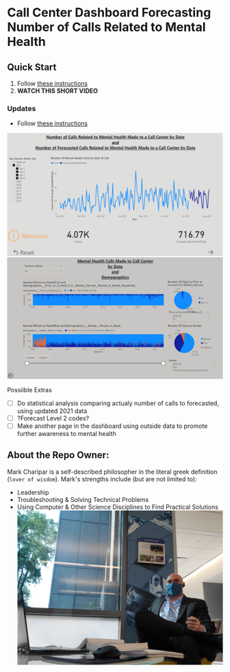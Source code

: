 # Call Center Dashboard Forecasting Number of Calls Related to Mental Health

## Quick Start

1. Follow [these instructions](Initial_Upload_and_Dashboard/README.md)
2. **WATCH THIS SHORT VIDEO** <TO BE DONE TODAY>
    
### Updates
    
- Follow [these instructions](Regular_Update_Upload/README.md)

![](Images/Dashboard1.png)
![](Images/Dashboard2.png)
    
Possiible Extras
- [ ] Do statistical analysis comparing actualy number of calls to forecasted, using updated 2021 data
- [ ] ?Forecast Level 2 codes?
- [ ] Make another page in the dashboard using outside data to promote further awareness to mental health

## About the Repo Owner:
Mark Charipar is a self-described philosopher in the literal greek definition (`lover of wisdom`).
Mark's strengths include (but are not limited to):
- Leadership
- Troubleshooting & Solving Technical Problems
- Using Computer & Other Science Disciplines to Find Practical Solutions
![](Images/suitAtWentz.jpg)
